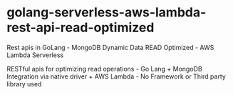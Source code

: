 # golang-serverless-aws-lambda-rest-api-read-optimized
Rest apis in GoLang - MongoDB Dynamic Data READ Optimized - AWS Lambda Serverless

RESTful apis for optimizing read operations - Go Lang + MongoDB Integration via native driver + AWS Lambda - No Framework or Third party library used
